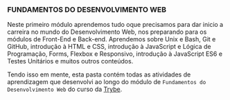 ### FUNDAMENTOS DO DESENVOLVIMENTO WEB

Neste primeiro módulo aprendemos tudo oque precisamos para dar inicio a carreira no mundo do Desenvolvimento Web, nos preparando para os módulos de Front-End e Back-end.
Aprendemos sobre Unix e Bash, Git e GitHub, introdução à HTML e CSS, introdução à JavaScript e Lógica de Programação, Forms, Flexbox e Responsivo,  introdução à JavaScript ES6 e Testes Unitários e muitos outros conteúdos.

Tendo isso em mente, esta pasta contém todas as atividades de aprendizagem que desenvolvi ao longo do módulo de `Fundamentos do Desenvolvimento Web` do curso da [Trybe](https://www.betrybe.com/).

